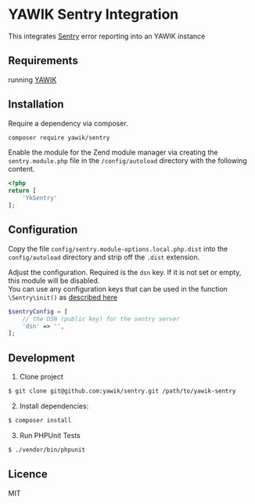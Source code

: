 YAWIK Sentry Integration
========

This integrates [Sentry](https://sentry.io) error reporting into an YAWIK instance


Requirements
------------

running [YAWIK](https://github.com/cross-solution/YAWIK)


Installation
------------

Require a dependency via composer.

```bash
composer require yawik/sentry
```

Enable the module for the Zend module manager via creating the `sentry.module.php` file in the `/config/autoload` directory with the following content.

```php
<?php
return [
    'YkSentry'
];
```

Configuration
-------------

Copy the file `config/sentry.module-options.local.php.dist` into the `config/autoload` directory and strip off the `.dist` extension.

Adjust the configuration. Required is the `dsn` key. If it is not set or empty, this module will be disabled.  
You can use any configuration keys that can be used in the function `\Sentry\init()` as [described here](https://docs.sentry.io/error-reporting/configuration/?platform=php)

```php
$sentryConfig = [
    // the DSN (public key) for the sentry server
    'dsn' => '',
];
```

Development
-------
1.  Clone project
```sh
$ git clone git@github.com:yawik/sentry.git /path/to/yawik-sentry
```

2. Install dependencies:
```sh
$ composer install
```

3. Run PHPUnit Tests
```sh
$ ./vendor/bin/phpunit
```

Licence
-------

MIT
